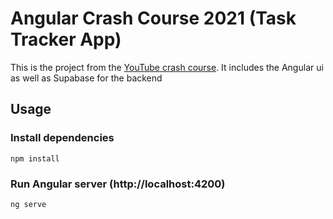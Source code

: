 # Angular Crash Course 2021 (Task Tracker App)

This is the project from the [YouTube crash course](https://youtu.be/3dHNOWTI7H8 "Angular Crash Course 2021"). It includes the Angular ui as well as Supabase for the backend

## Usage

### Install dependencies

```
npm install
```

### Run Angular server (http://localhost:4200)

```
ng serve
```
